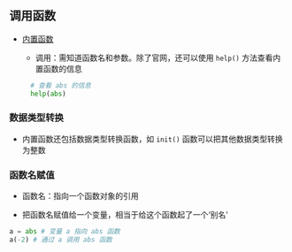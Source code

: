 ## 调用函数

- [内置函数](https://docs.python.org/3/library/functions.html#abs)

    - 调用：需知道函数名和参数。除了官网，还可以使用 `help()` 方法查看内置函数的信息
    
    ```python
      # 查看 abs 的信息
      help(abs)
    ```
    
### 数据类型转换

- 内置函数还包括数据类型转换函数，如 `init()` 函数可以把其他数据类型转换为整数

### 函数名赋值

- 函数名：指向一个函数对象的引用

- 把函数名赋值给一个变量，相当于给这个函数起了一个‘别名’

```python
a = abs # 变量 a 指向 abs 函数
a(-2) # 通过 a 调用 abs 函数
```